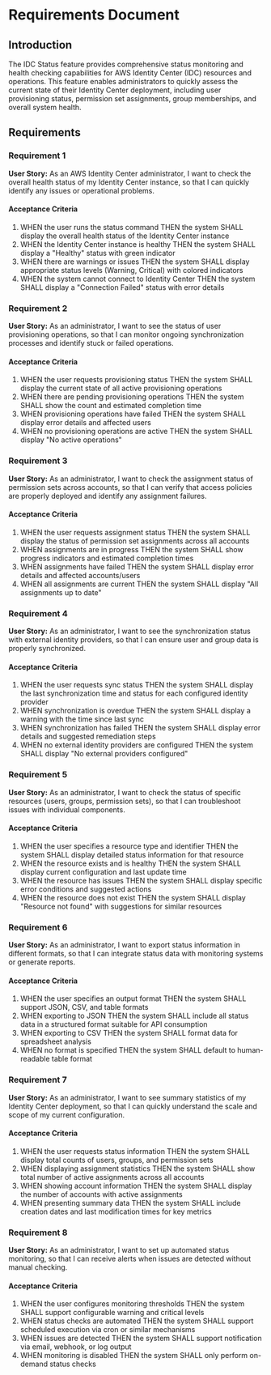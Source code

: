 # Requirements Document

## Introduction

The IDC Status feature provides comprehensive status monitoring and health checking capabilities for AWS Identity Center (IDC) resources and operations. This feature enables administrators to quickly assess the current state of their Identity Center deployment, including user provisioning status, permission set assignments, group memberships, and overall system health.

## Requirements

### Requirement 1

**User Story:** As an AWS Identity Center administrator, I want to check the overall health status of my Identity Center instance, so that I can quickly identify any issues or operational problems.

#### Acceptance Criteria

1. WHEN the user runs the status command THEN the system SHALL display the overall health status of the Identity Center instance
2. WHEN the Identity Center instance is healthy THEN the system SHALL display a "Healthy" status with green indicator
3. WHEN there are warnings or issues THEN the system SHALL display appropriate status levels (Warning, Critical) with colored indicators
4. WHEN the system cannot connect to Identity Center THEN the system SHALL display a "Connection Failed" status with error details

### Requirement 2

**User Story:** As an administrator, I want to see the status of user provisioning operations, so that I can monitor ongoing synchronization processes and identify stuck or failed operations.

#### Acceptance Criteria

1. WHEN the user requests provisioning status THEN the system SHALL display the current state of all active provisioning operations
2. WHEN there are pending provisioning operations THEN the system SHALL show the count and estimated completion time
3. WHEN provisioning operations have failed THEN the system SHALL display error details and affected users
4. WHEN no provisioning operations are active THEN the system SHALL display "No active operations"

### Requirement 3

**User Story:** As an administrator, I want to check the assignment status of permission sets across accounts, so that I can verify that access policies are properly deployed and identify any assignment failures.

#### Acceptance Criteria

1. WHEN the user requests assignment status THEN the system SHALL display the status of permission set assignments across all accounts
2. WHEN assignments are in progress THEN the system SHALL show progress indicators and estimated completion times
3. WHEN assignments have failed THEN the system SHALL display error details and affected accounts/users
4. WHEN all assignments are current THEN the system SHALL display "All assignments up to date"

### Requirement 4

**User Story:** As an administrator, I want to see the synchronization status with external identity providers, so that I can ensure user and group data is properly synchronized.

#### Acceptance Criteria

1. WHEN the user requests sync status THEN the system SHALL display the last synchronization time and status for each configured identity provider
2. WHEN synchronization is overdue THEN the system SHALL display a warning with the time since last sync
3. WHEN synchronization has failed THEN the system SHALL display error details and suggested remediation steps
4. WHEN no external identity providers are configured THEN the system SHALL display "No external providers configured"

### Requirement 5

**User Story:** As an administrator, I want to check the status of specific resources (users, groups, permission sets), so that I can troubleshoot issues with individual components.

#### Acceptance Criteria

1. WHEN the user specifies a resource type and identifier THEN the system SHALL display detailed status information for that resource
2. WHEN the resource exists and is healthy THEN the system SHALL display current configuration and last update time
3. WHEN the resource has issues THEN the system SHALL display specific error conditions and suggested actions
4. WHEN the resource does not exist THEN the system SHALL display "Resource not found" with suggestions for similar resources

### Requirement 6

**User Story:** As an administrator, I want to export status information in different formats, so that I can integrate status data with monitoring systems or generate reports.

#### Acceptance Criteria

1. WHEN the user specifies an output format THEN the system SHALL support JSON, CSV, and table formats
2. WHEN exporting to JSON THEN the system SHALL include all status data in a structured format suitable for API consumption
3. WHEN exporting to CSV THEN the system SHALL format data for spreadsheet analysis
4. WHEN no format is specified THEN the system SHALL default to human-readable table format

### Requirement 7

**User Story:** As an administrator, I want to see summary statistics of my Identity Center deployment, so that I can quickly understand the scale and scope of my current configuration.

#### Acceptance Criteria

1. WHEN the user requests status information THEN the system SHALL display total counts of users, groups, and permission sets
2. WHEN displaying assignment statistics THEN the system SHALL show total number of active assignments across all accounts
3. WHEN showing account information THEN the system SHALL display the number of accounts with active assignments
4. WHEN presenting summary data THEN the system SHALL include creation dates and last modification times for key metrics

### Requirement 8

**User Story:** As an administrator, I want to set up automated status monitoring, so that I can receive alerts when issues are detected without manual checking.

#### Acceptance Criteria

1. WHEN the user configures monitoring thresholds THEN the system SHALL support configurable warning and critical levels
2. WHEN status checks are automated THEN the system SHALL support scheduled execution via cron or similar mechanisms
3. WHEN issues are detected THEN the system SHALL support notification via email, webhook, or log output
4. WHEN monitoring is disabled THEN the system SHALL only perform on-demand status checks